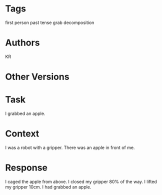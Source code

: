 # Tags

first person
past tense
grab decomposition

# Authors

KR

# Other Versions

# Task

I grabbed an apple.

# Context

I was a robot with a gripper.
There was an apple in front of me.

# Response

I caged the apple from above.
I closed my gripper 80% of the way.
I lifted my gripper 10cm.
I had grabbed an apple.
